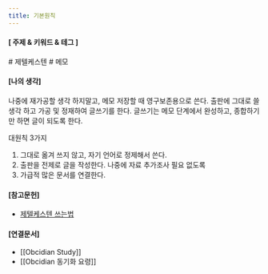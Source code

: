 ```yaml
---
title: 기본원칙
---
```

#### \[ 주제  & 키워드 & 테그 ]
 \# 제텔케스텐 \# 메모


#### \[나의 생각]
나중에 재가공할 생각 하지말고, 메모 저장할 때 영구보존용으로 쓴다.
출판에 그대로 쓸 생각 하고 가공 및 정재하여 글쓰기를 한다.
글쓰기는 메모 단계에서 완성하고, 종합하기만 하면 글이 되도록 한다.

대원칙 3가지
1.  그대로 옮겨 쓰지 않고, 자기 언어로 정제해서 쓴다.
2.  출판을  전제로 글을 작성한다. 나중에 자료 추가조사 필요 없도록
3.  가급적 많은  문서를 연결한다.

#### \[참고문헌]
- [제텔케스텐 쓰는법](https://youtu.be/dXzfLOCEDaw)

#### \[연결문서]
- [[Obcidian Study]]
- [[Obcidian 동기화 요령]]